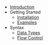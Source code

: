 * [Introduction](/)
* Getting Started
  * [Installation](Installation.md "Installation")
  * [Examples](Examples.md "Examples")
* Syntax
  * [Data Types](Data_Types.md "Data Types")
  * [Flow Control](Flow_Control.md "Flow Control")